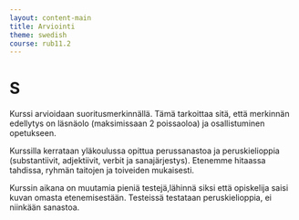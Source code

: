 ```yaml
---
layout: content-main
title: Arviointi
theme: swedish
course: rub11.2
---
```


# S
Kurssi arvioidaan suoritusmerkinnällä. Tämä tarkoittaa sitä, että merkinnän
edellytys on läsnäolo (maksimissaan 2 poissaoloa) ja osallistuminen opetukseen.

Kurssilla kerrataan yläkoulussa opittua perussanastoa ja peruskielioppia
(substantiivit, adjektiivit, verbit ja sanajärjestys). Etenemme hitaassa tahdissa,
ryhmän taitojen ja toiveiden mukaisesti.

Kurssin aikana on muutamia pieniä testejä,lähinnä siksi että opiskelija saisi
kuvan omasta etenemisestään. Testeissä testataan peruskielioppia, ei niinkään
sanastoa.
